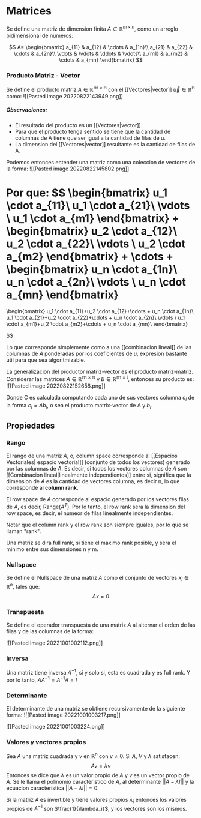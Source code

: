 # Matrices

Se define una matriz de dimension finita $A\in\mathbb{R}^{m \times n}$, como un arreglo bidimensional de numeros:

$$
A=
\begin{bmatrix}
a_{11} & a_{12} & \cdots & a_{1n}\\
a_{21} & a_{22} & \cdots & a_{2n}\\
\vdots & \vdots & \ddots & \vdots\\ 
a_{m1} & a_{m2} & \cdots & a_{mn}
\end{bmatrix}
$$
### Producto Matriz - Vector
Se define el producto matriz $A\in\mathbb{R^{m\times n}}$ con el [[Vectores|vector]] $\vec{u}\in\mathbb{R^n}$ como:
![[Pasted image 20220822143949.png]]
##### Observaciones:
- El resultado del producto es un [[Vectores|vector]]
- Para que el producto tenga sentido se tiene que la cantidad de columnas de A tiene que ser igual a la cantidad de filas de u.
- La dimension del [[Vectores|vector]] resultante es la cantidad de filas de A.

Podemos entonces entender una matriz como una coleccion de vectores de la forma:
![[Pasted image 20220822145802.png]]

Por que:
$$
\begin{bmatrix}
u_1 \cdot a_{11}\\
u_1 \cdot a_{21}\\
\vdots \\
u_1 \cdot a_{m1}
\end{bmatrix}
+
\begin{bmatrix}
u_2 \cdot a_{12}\\
u_2 \cdot a_{22}\\
\vdots \\
u_2 \cdot a_{m2}
\end{bmatrix}
+
\cdots
+
\begin{bmatrix}
u_n \cdot a_{1n}\\
u_n \cdot a_{2n}\\
\vdots \\
u_n \cdot a_{mn}
\end{bmatrix}
=
\begin{bmatrix}
u_1 \cdot a_{11}+u_2 \cdot a_{12}+\cdots + u_n \cdot a_{1n}\\
u_1 \cdot a_{21}+u_2 \cdot a_{22}+\cdots + u_n \cdot a_{2n}\\
\vdots \\
u_1 \cdot a_{m1}+u_2 \cdot a_{m2}+\cdots + u_n \cdot a_{mn}\\
\end{bmatrix}

$$

Lo que corresponde simplemente como a una [[combinacion lineal]] de las columnas de $A$ ponderadas por los coeficientes de $u$, expresion bastante util para que sea algoritmizable.

La generalizacion del productor matriz-vector es el producto matriz-matriz. Considerar las matrices $A\in\mathbb{R^{m\times n}}$ y $B\in\mathbb{R^{m\times l}}$, entonces su producto es:
![[Pasted image 20220822152658.png]]

Donde C es calculada computando cada uno de sus vectores columna $c_i$ de la forma $c_i=Ab_i$, o sea el producto matrix-vector  de A y $b_i$.

## Propiedades
### Rango
El rango de una matriz $A$, o, column space corresponde al [[Espacios Vectoriales| espacio vectorial]] (conjunto de todos los vectores) generado por las columnas de $A$. Es decir, si todos los vectores columnas de $A$ son [[Combinacion lineal|linealmente independientes]] entre si, significa que la dimension de $A$ es la cantidad de vectores columna, es decir n, lo que corresponde al **column rank**.

El row space de $A$ corresponde al espacio generado por los vectores filas de $A$, es decir, Range($A^T$). Por lo tanto, el row rank sera la dimension del row space, es decir, el numeor de filas linealmente independientes.

Notar que el column rank y el row rank son siempre iguales, por lo que se llaman "rank".

Una matriz se dira full rank, si tiene el maximo rank posible, y sera el minimo entre sus dimensiones n y m.


### Nullspace
Se define el Nullspace de una matriz $A$ como el conjunto de vectores $x_i \in \mathbb{R}^n$, tales que:$$Ax=0$$
### Transpuesta
Se define el operador transpuesta de una matriz $A$ al alternar el orden de las filas y de las columnas de la forma:

![[Pasted image 20221001002112.png]]



### Inversa
Una matriz tiene inversa $A^{-1}$, si  y solo si, esta es cuadrada y es full rank. Y por lo tanto, $AA^{-1}=A^{-1}A=I$

### Determinante
El determinante de una matriz se obtiene recursivamente de la siguiente forma:
![[Pasted image 20221001003217.png]]

![[Pasted image 20221001003224.png]]

### Valores y vectores propios
Sea $A$ una matriz cuadrada y $v$ en $\mathbb{R}^n$ con $v\neq 0$. Si $A$, $V$ y $\lambda$  satisfacen:
$$Av=\lambda v$$
Entonces se dice que $\lambda$ es un valor propio de $A$ y $v$ es un vector propio de $A$.
Se le llama el polinomio caracteristico de $A$, al determinante $||A-\lambda I||$ y la ecuacion caracteristica $||A-\lambda I||= 0$.

Si la matriz $A$ es invertible y tiene valores propios $\lambda_i$ entonces los valores propios de $A^{-1}$ son $\frac{1}{\lambda_i}$, y los vectores son los mismos. 